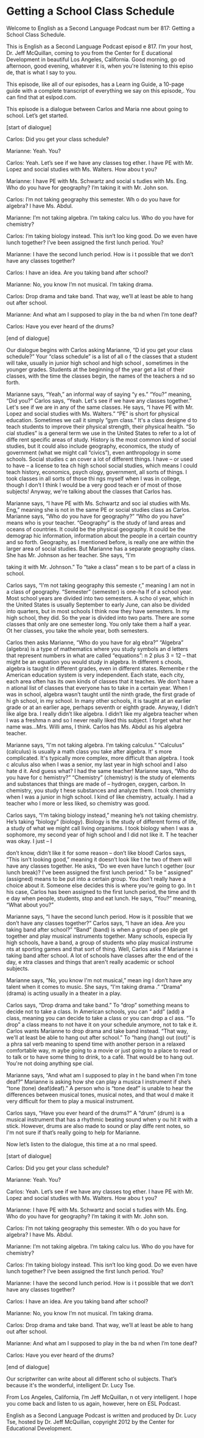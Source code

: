 # Getting a School Class Schedule

Welcome to English as a Second Language Podcast num ber 817: Getting a School Class Schedule. 

This is English as a Second Language Podcast episod e 817. I’m your host, Dr. Jeff McQuillan, coming to you from the Center for E ducational Development in beautiful Los Angeles, California. Good morning, go od afternoon, good evening, whatever it is, when you're listening to this episo de, that is what I say to you. 

This episode, like all of our episodes, has a Learn ing Guide, a 10-page guide with a complete transcript of everything we say on this episode,. You can find that at eslpod.com. 

This episode is a dialogue between Carlos and Maria nne about going to school. Let’s get started. 

[start of dialogue] 

Carlos:  Did you get your class schedule? 

Marianne:  Yeah. You? 

Carlos:  Yeah. Let’s see if we have any classes tog ether. I have PE with Mr. Lopez and social studies with Ms. Walters. How abou t you? 

Marianne:  I have PE with Ms. Schwartz and social s tudies with Ms. Eng. Who do you have for geography? I’m taking it with Mr. John son. 

Carlos:  I’m not taking geography this semester. Wh o do you have for algebra? I have Ms. Abdul. 

Marianne:  I’m not taking algebra. I’m taking calcu lus. Who do you have for chemistry? 

Carlos:  I’m taking biology instead. This isn’t loo king good. Do we even have lunch together? I’ve been assigned the first lunch period. You? 

Marianne:  I have the second lunch period. How is i t possible that we don’t have any classes together? 

Carlos:  I have an idea. Are you taking band after school?  

 Marianne:  No, you know I’m not musical. I’m taking  drama. 

Carlos:  Drop drama and take band. That way, we’ll at least be able to hang out after school. 

Marianne:  And what am I supposed to play in the ba nd when I’m tone deaf? 

Carlos:  Have you ever heard of the drums? 

[end of dialogue] 

Our dialogue begins with Carlos asking Marianne, “D id you get your class schedule?” Your “class schedule” is a list of all o f the classes that a student will take, usually in junior high school and high school , sometimes in the younger grades. Students at the beginning of the year get a  list of their classes, with the time the classes begin, the names of the teachers a nd so forth. 

Marianne says, “Yeah,” an informal way of saying “y es.” “You?” meaning, “Did you?” Carlos says, “Yeah. Let's see if we have any classes together.” Let's see if we are in any of the same classes. He says, “I have  PE with Mr. Lopez and social studies with Ms. Walters.” “PE” is short for  physical education. Sometimes we call it simply “gym class.” It's a class designe d to teach students to improve their physical strength, their physical health. “So cial studies” is a general term we use in the United States to refer to a lot of diffe rent specific areas of study. History is the most common kind of social studies, but it could also include geography, economics, the study of government (what  we might call “civics”), even anthropology in some schools. Social studies c an cover a lot of different things. I have – or used to have – a license to tea ch high school social studies, which means I could teach history, economics, psych ology, government, all sorts of things. I took classes in all sorts of those thi ngs myself when I was in college, though I don’t I think I would be a very good teach er of most of those subjects! Anyway, we're talking about the classes that Carlos  has. 

Marianne says, “I have PE with Ms. Schwartz and soc ial studies with Ms. Eng,” meaning she is not in the same PE or social studies  class as Carlos. Marianne says, “Who do you have for geography?” “Who do you have” means who is your teacher. “Geography” is the study of land areas and  oceans of countries. It could be the physical geography. It could be the demograp hic information, information about the people in a certain country and so forth.  Geography, as I mentioned before, is really one are within the larger area of  social studies. But Marianne has a separate geography class. She has Mr. Johnson as her teacher. She says, “I'm  

taking it with Mr. Johnson.” To “take a class” mean s to be part of a class in school. 

Carlos says, “I'm not taking geography this semeste r,” meaning I am not in a class of geography. “Semester” (semester) is one-ha lf of a school year. Most school years are divided into two semesters. A scho ol year, which in the United States is usually September to early June, can also  be divided into quarters, but in most schools I think now they have semesters. In  my high school, they did. So the year is divided into two parts. There are some classes that only are one semester long. You only take them a half a year. Ot her classes, you take the whole year, both semesters. 

Carlos then asks Marianne, “Who do you have for alg ebra?” “Algebra” (algebra) is a type of mathematics where you study symbols an d letters that represent numbers in what are called “equations”: n 2 plus 3 = 12 – that might be an equation you would study in algebra. In different s chools, algebra is taught in different grades, even in different states. Remembe r the American education system is very independent. Each state, each city, each area often has its own kinds of classes that it teaches. We don’t have a n ational list of classes that everyone has to take in a certain year. When I was in school, algebra wasn’t taught until the ninth grade, the first grade of hi gh school, in my school. In many other schools, it is taught at an earlier grade or at an earlier age, perhaps seventh or eighth grade. Anyway, I didn’t like alge bra. I really  didn’t like algebra. I didn’t like my algebra teacher when I was a freshma n and so I never really liked this subject. I forget what her name was…Mrs. Willi ams, I think. Carlos has Ms. Abdul as his algebra teacher. 

Marianne says, “I'm not taking algebra. I'm taking calculus.” “Calculus” (calculus) is usually a math class you take after algebra. It' s more complicated. It's typically more complex, more difficult than algebra. I took c alculus also when I was a senior, my last year in high school and I also hate d it. And guess what? I had the same teacher! Marianne says, “Who do you have for c hemistry?” “Chemistry” (chemistry) is the study of elements and substances  that things are made of – hydrogen, oxygen, carbon. In chemistry, you study t hese substances and analyze them. I took chemistry when I was a junior in high school. I kind of like chemistry, actually. I had a teacher who I more or less liked, so chemistry was good. 

Carlos says, “I'm taking biology instead,” meaning he’s not taking chemistry. He’s taking “biology” (biology). Biology is the study of  different forms of life, a study of what we might call living organisms. I took biology  when I was a sophomore, my second year of high school and I did not like it. T he teacher was okay. I just – I  

don’t know, didn’t like it for some reason – don’t like blood! Carlos says, “This isn't looking good,” meaning it doesn’t look like t he two of them will have any classes together. He asks, “Do we even have lunch t ogether (our lunch break)? I've been assigned the first lunch period.” To be “ assigned” (assigned) means to be put into a certain group. You don’t really have a choice about it. Someone else decides this is where you're going to go. In t his case, Carlos has been assigned to the first lunch period, the time and th e day when people, students, stop and eat lunch. He says, “You?” meaning, “What about you?” 

Marianne says, “I have the second lunch period. How  is it possible that we don’t have any classes together?” Carlos says, “I have an  idea. Are you taking band after school?” “Band” (band) is when a group of peo ple get together and play musical instruments together. Many schools, especia lly high schools, have a band, a group of students who play musical instrume nts at sporting games and that sort of thing. Well, Carlos asks if Marianne i s taking band after school. A lot of schools have classes after the end of the day, e xtra classes and things that aren't really academic or school subjects. 

Marianne says, “No, you know I'm not musical,” mean ing I don’t have any talent when it comes to music. She says, “I'm taking drama .” “Drama” (drama) is acting usually in a theater in a play. 

Carlos says, “Drop drama and take band.” To “drop” something means to decide not to take a class. In American schools, you can “ add” (add) a class, meaning you can decide to take a class or you can drop a cl ass. “To drop” a class means to not have it on your schedule anymore, not to tak e it. Carlos wants Marianne to drop drama and take band instead. “That way, we'll at least be able to hang out after school.” To “hang (hang) out (out)” is a phra sal verb meaning to spend time with another person in a relaxed comfortable way, m aybe going to a movie or just going to a place to read or to talk or to have some thing to drink, to a café. That would be to hang out. You're not doing anything spe cial. 

Marianne says, “And what am I supposed to play in t he band when I'm tone deaf?” Marianne is asking how she can play a musica l instrument if she’s “tone (tone) deaf(deaf).” A person who is “tone deaf” is unable to hear the differences between musical tones, musical notes, and that woul d make it very difficult for them to play a musical instrument. 

Carlos says, “Have you ever heard of the drums?” A “drum” (drum) is a musical instrument that has a rhythmic beating sound when y ou hit it with a stick. However, drums are also made to sound or play diffe rent notes, so I'm not sure if that’s really going to help for Marianne.  

 Now let’s listen to the dialogue, this time at a no rmal speed. 

[start of dialogue] 

Carlos:  Did you get your class schedule? 

Marianne:  Yeah. You? 

Carlos:  Yeah. Let’s see if we have any classes tog ether. I have PE with Mr. Lopez and social studies with Ms. Walters. How abou t you? 

Marianne:  I have PE with Ms. Schwartz and social s tudies with Ms. Eng. Who do you have for geography? I’m taking it with Mr. John son. 

Carlos:  I’m not taking geography this semester. Wh o do you have for algebra? I have Ms. Abdul. 

Marianne:  I’m not taking algebra. I’m taking calcu lus. Who do you have for chemistry? 

Carlos:  I’m taking biology instead. This isn’t loo king good. Do we even have lunch together? I’ve been assigned the first lunch period. You? 

Marianne:  I have the second lunch period. How is i t possible that we don’t have any classes together? 

Carlos:  I have an idea. Are you taking band after school?  

Marianne:  No, you know I’m not musical. I’m taking  drama.  

Carlos:  Drop drama and take band. That way, we’ll at least be able to hang out after school. 

Marianne:  And what am I supposed to play in the ba nd when I’m tone deaf? 

Carlos:  Have you ever heard of the drums? 

[end of dialogue] 

Our scriptwriter can write about all different scho ol subjects. That’s because it's the wonderful, intelligent Dr. Lucy Tse.  

 From Los Angeles, California, I’m Jeff McQuillan, n ot very intelligent. I hope you come back and listen to us again, however, here on ESL Podcast. 

English as a Second Language Podcast is written and  produced by Dr. Lucy Tse, hosted by Dr. Jeff McQuillan, copyright 2012 by the  Center for Educational Development.


